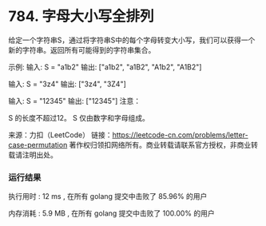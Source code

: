 # 784. 字母大小写全排列

给定一个字符串S，通过将字符串S中的每个字母转变大小写，我们可以获得一个新的字符串。返回所有可能得到的字符串集合。

示例:
输入: S = "a1b2"
输出: ["a1b2", "a1B2", "A1b2", "A1B2"]

输入: S = "3z4"
输出: ["3z4", "3Z4"]

输入: S = "12345"
输出: ["12345"]
注意：

S 的长度不超过12。
S 仅由数字和字母组成。


来源：力扣（LeetCode）
链接：https://leetcode-cn.com/problems/letter-case-permutation
著作权归领扣网络所有。商业转载请联系官方授权，非商业转载请注明出处。



### 运行结果

执行用时 : 12 ms , 在所有 golang 提交中击败了 85.96% 的用户

内存消耗 : 5.9 MB , 在所有 golang 提交中击败了 100.00% 的用户
